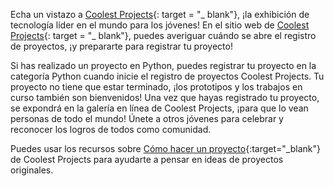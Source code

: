 Echa un vistazo a [Coolest Projects](https://coolestprojects.org/){: target = "_ blank"}, ¡la exhibición de tecnología líder en el mundo para los jóvenes! En el sitio web de [Coolest Projects](https://coolestprojects.org/){: target = "_ blank"}, puedes averiguar cuándo se abre el registro de proyectos, ¡y prepararte para registrar tu proyecto!

Si has realizado un proyecto en Python, puedes registrar tu proyecto en la categoría Python cuando inicie el registro de proyectos Coolest Projects. Tu proyecto no tiene que estar terminado, ¡los prototipos y los trabajos en curso también son bienvenidos! Una vez que hayas registrado tu proyecto, se expondrá en la galería en línea de Coolest Projects, ¡para que lo vean personas de todo el mundo! Únete a otros jóvenes para celebrar y reconocer los logros de todos como comunidad.

Puedes usar los recursos sobre [Cómo hacer un proyecto](https://coolestprojects.org/2020/03/31/how-to-make-a-project-workbook-and-additional-resources/){:target="_blank"} de Coolest Projects para ayudarte a pensar en ideas de proyectos originales.